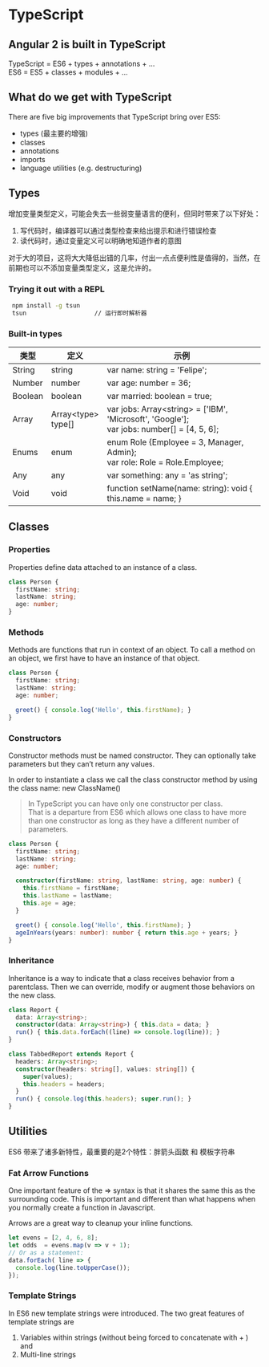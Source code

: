 # TypeScript

## Angular 2 is built in TypeScript

TypeScript = ES6 + types + annotations + ...   
ES6 = ES5 + classes + modules + ...


## What do we get with TypeScript

There are five big improvements that TypeScript bring over ES5:

* types (最主要的增强)
* classes
* annotations
* imports
* language utilities (e.g. destructuring)

## Types

增加变量类型定义，可能会失去一些弱变量语言的便利，但同时带来了以下好处：

1. 写代码时，编译器可以通过类型检查来给出提示和进行错误检查
2. 读代码时，通过变量定义可以明确地知道作者的意图

对于大的项目，这将大大降低出错的几率，付出一点点便利性是值得的，当然，在前期也可以不添加变量类型定义，这是允许的。

### Trying it out with a REPL

```bash
 npm install -g tsun
 tsun                   // 运行即时解析器
```

### Built-in types

类型 | 定义 | 示例
---- | ---- | ----
String | string | var name: string = 'Felipe';
Number | number | var age: number = 36;
Boolean | boolean | var married: boolean = true;
Array | Array&lt;type><br> type[] | var jobs: Array&lt;string> = ['IBM', 'Microsoft', 'Google'];<br> var jobs: number[] = [4, 5, 6];
Enums | enum | enum Role {Employee = 3, Manager, Admin};<br> var role: Role = Role.Employee;
Any | any | var something: any = 'as string';
Void | void | function setName(name: string): void { this.name = name; }

## Classes

### Properties

Properties define data attached to an instance of a class.

```ts
class Person {
  firstName: string;
  lastName: string;
  age: number;
}
```

### Methods

Methods are functions that run in context of an object. To call a method on an object, we first have
to have an instance of that object.

```ts
class Person {
  firstName: string;
  lastName: string;
  age: number;

  greet() { console.log('Hello', this.firstName); }
}
```

### Constructors

Constructor methods must be named constructor. They can optionally take parameters but they can’t return any values.

In order to instantiate a class we call the class constructor method by using the class name: new ClassName()

> In TypeScript you can have only one constructor per class.   
That is a departure from ES6 which allows one class to have more than one constructor as
long as they have a different number of parameters.

```ts
class Person {
  firstName: string;
  lastName: string;
  age: number;

  constructor(firstName: string, lastName: string, age: number) {
    this.firstName = firstName;
    this.lastName = lastName;
    this.age = age;
  }

  greet() { console.log('Hello', this.firstName); }
  ageInYears(years: number): number { return this.age + years; }
}
```

### Inheritance

Inheritance is a way to indicate that a class receives behavior from a parentclass. Then we can override, modify or augment those behaviors on the new class.

```ts
class Report {
  data: Array<string>;
  constructor(data: Array<string>) { this.data = data; }
  run() { this.data.forEach((line) => console.log(line)); }
}

class TabbedReport extends Report {
  headers: Array<string>;
  constructor(headers: string[], values: string[]) {
    super(values);
    this.headers = headers;
  }
  run() { console.log(this.headers); super.run(); }
}
```

## Utilities

ES6 带来了诸多新特性，最重要的是2个特性：胖箭头函数 和 模板字符串

### Fat Arrow Functions

One important feature of the => syntax is that it shares the same this as the surrounding code. This is important and different than what happens when you normally create a function in Javascript.

Arrows are a great way to cleanup your inline functions.

```ts
let evens = [2, 4, 6, 8];
let odds  = evens.map(v => v + 1);
// Or as a statement:
data.forEach( line => {
  console.log(line.toUpperCase());
});
```

### Template Strings

In ES6 new template strings were introduced. The two great features of template strings are

1. Variables within strings (without being forced to concatenate with + ) and
2. Multi-line strings

